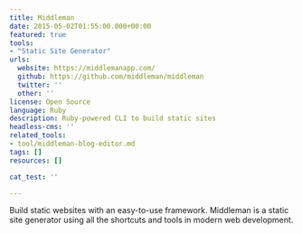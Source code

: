 ```yaml
---
title: Middleman
date: 2015-05-02T01:55:00.000+00:00
featured: true
tools:
- "Static Site Generator"
urls:
  website: https://middlemanapp.com/
  github: https://github.com/middleman/middleman
  twitter: ''
  other: ''
license: Open Source
language: Ruby
description: Ruby-powered CLI to build static sites
headless-cms: ''
related_tools:
- tool/middleman-blog-editor.md
tags: []
resources: []

cat_test: ''

---
```

Build static websites with an easy-to-use framework. Middleman is a static site generator using all the shortcuts and tools in modern web development.
